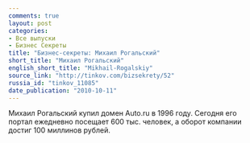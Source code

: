 ```yaml
---
comments: true
layout: post
categories:
- Все выпуски
- Бизнес Секреты
title: "Бизнес-секреты: Михаил Рогальский"
short_title: "Михаил Рогальский"
english_short_title: "Mikhail-Rogalskiy"
source_link: "http://tinkov.com/bizsekrety/52"
russia_id: "tinkov_11085"
date_publication: "2010-10-11"
---
```

Михаил Рогальский купил домен Auto.ru в 1996 году. Сегодня его портал ежедневно посещает 600 тыс. человек, а оборот компании достиг 100 миллинов рублей.
